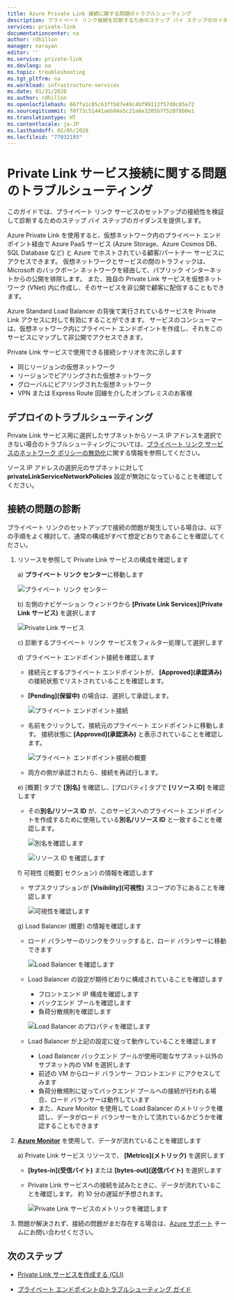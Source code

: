 ```yaml
---
title: Azure Private Link 接続に関する問題のトラブルシューティング
description: プライベート リンク接続を診断するためのステップ バイ ステップのガイダンス
services: private-link
documentationcenter: na
author: rdhillon
manager: narayan
editor: ''
ms.service: private-link
ms.devlang: na
ms.topic: troubleshooting
ms.tgt_pltfrm: na
ms.workload: infrastructure-services
ms.date: 01/31/2020
ms.author: rdhillon
ms.openlocfilehash: 667fa1c85c63ffb87e49c4bf99112f57d0c85a72
ms.sourcegitcommit: f0f73c51441aeb04a5c21a6e3205b7f520f8b0e1
ms.translationtype: HT
ms.contentlocale: ja-JP
ms.lasthandoff: 02/05/2020
ms.locfileid: "77032193"
---
```

# <a name="troubleshoot-private-link-service-connectivity-problems"></a>Private Link サービス接続に関する問題のトラブルシューティング

このガイドでは、プライベート リンク サービスのセットアップの接続性を検証して診断するためのステップ バイ ステップのガイダンスを提供します。 

Azure Private Link を使用すると、仮想ネットワーク内のプライベート エンドポイント経由で Azure PaaS サービス (Azure Storage、Azure Cosmos DB、SQL Database など) と Azure でホストされている顧客/パートナー サービスにアクセスできます。 仮想ネットワークとサービスの間のトラフィックは、Microsoft のバックボーン ネットワークを経由して、パブリック インターネットからの公開を排除します。 また、独自の Private Link サービスを仮想ネットワーク (VNet) 内に作成し、そのサービスを非公開で顧客に配信することもできます。 

Azure Standard Load Balancer の背後で実行されているサービスを Private Link アクセスに対して有効にすることができます。 サービスのコンシューマーは、仮想ネットワーク内にプライベート エンドポイントを作成し、それをこのサービスにマップして非公開でアクセスできます。

Private Link サービスで使用できる接続シナリオを次に示します
- 同じリージョンの仮想ネットワーク 
- リージョンでピアリングされた仮想ネットワーク
- グローバルにピアリングされた仮想ネットワーク
- VPN または Express Route 回線を介したオンプレミスのお客様

## <a name="deployment-troubleshooting"></a>デプロイのトラブルシューティング

Private Link サービス用に選択したサブネットからソース IP アドレスを選択できない場合のトラブルシューティングについては、[プライベート リンク サービスのネットワーク ポリシーの無効化](https://docs.microsoft.com/azure/private-link/disable-private-link-service-network-policy)に関する情報を参照してください。

ソース IP アドレスの選択元のサブネットに対して **privateLinkServiceNetworkPolicies** 設定が無効になっていることを確認してください。

## <a name="diagnosing-connectivity-problems"></a>接続の問題の診断

プライベート リンクのセットアップで接続の問題が発生している場合は、以下の手順をよく検討して、通常の構成がすべて想定どおりであることを確認してください。

1. リソースを参照して Private Link サービスの構成を確認します 

    a) **プライベート リンク センター**に移動します

      ![プライベート リンク センター](./media/private-link-tsg/private-link-center.png)

    b) 左側のナビゲーション ウィンドウから **[Private Link Services]\(Private Link サービス\)** を選択します

      ![Private Link サービス](./media/private-link-tsg/private-link-service.png)

    c) 診断するプライベート リンク サービスをフィルター処理して選択します

    d) プライベート エンドポイント接続を確認します
     - 接続元とするプライベート エンドポイントが、 **[Approved]\(承認済み\)** の接続状態でリストされていることを確認します。 
     - **[Pending]\(保留中\)** の場合は、選択して承認します。 

       ![プライベート エンドポイント接続](./media/private-link-tsg/pls-private-endpoint-connections.png)

     - 名前をクリックして、接続元のプライベート エンドポイントに移動します。 接続状態に **[Approved]\(承認済み\)** と表示されていることを確認します。

       ![プライベート エンドポイント接続の概要](./media/private-link-tsg/pls-private-endpoint-overview.png)

     - 両方の側が承認されたら、接続を再試行します。

    e) [概要] タブで **[別名]** を確認し、[プロパティ] タブで **[リソース ID]** を確認します 
     - その**別名/リソース ID** が、このサービスへのプライベート エンドポイントを作成するために使用している**別名/リソース ID** と一致することを確認します。 

       ![別名を確認します](./media/private-link-tsg/pls-overview-pane-alias.png)

       ![リソース ID を確認します](./media/private-link-tsg/pls-properties-pane-resourceid.png)

    f) 可視性 ([概要] セクション) の情報を確認します
     - サブスクリプションが **[Visibility]\(可視性\)** スコープの下にあることを確認します

       ![可視性を確認します](./media/private-link-tsg/pls-overview-pane-visibility.png)

    g) Load Balancer (概要) の情報を確認します
     - ロード バランサーのリンクをクリックすると、ロード バランサーに移動できます

       ![Load Balancer を確認します](./media/private-link-tsg/pls-overview-pane-ilb.png)

     - Load Balancer の設定が期待どおりに構成されていることを確認します
       - フロントエンド IP 構成を確認します
       - バックエンド プールを確認します
       - 負荷分散規則を確認します

       ![Load Balancer のプロパティを確認します](./media/private-link-tsg/pls-ilb-properties.png)

     - Load Balancer が上記の設定に従って動作していることを確認します
       - Load Balancer バックエンド プールが使用可能なサブネット以外のサブネット内の VM を選択します
       - 前述の VM からロード バランサー フロントエンド にアクセスしてみます
       - 負荷分散規則に従ってバックエンド プールへの接続が行われる場合、ロード バランサーは動作しています
       - また、Azure Monitor を使用して Load Balancer のメトリックを確認し、データがロード バランサーを介して流れているかどうかを確認することもできます

2. [**Azure Monitor**](https://docs.microsoft.com/azure/azure-monitor/overview) を使用して、データが流れていることを確認します

    a) Private Link サービス リソースで、 **[Metrics]\(メトリック\)** を選択します
     - **[bytes-in]\(受信バイト\)** または **[bytes-out]\(送信バイト\)** を選択します
     - Private Link サービスへの接続を試みたときに、データが流れていることを確認します。 約 10 分の遅延が予想されます。

       ![Private Link サービスのメトリックを確認します](./media/private-link-tsg/pls-metrics.png)

3. 問題が解決されず、接続の問題がまだ存在する場合は、[Azure サポート](https://ms.portal.azure.com/#blade/Microsoft_Azure_Support/HelpAndSupportBlade/overview) チームにお問い合わせください。 

## <a name="next-steps"></a>次のステップ

 * [Private Link サービスを作成する (CLI)](https://docs.microsoft.com/azure/private-link/create-private-link-service-cli)

 * [プライベート エンドポイントのトラブルシューティング ガイド](https://docs.microsoft.com/azure/private-link/private-endpoint-connectivity-troubleshooting)

